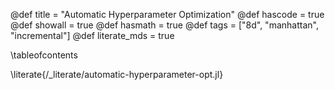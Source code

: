 @def title = "Automatic Hyperparameter Optimization"
@def hascode = true
@def showall = true
@def hasmath = true
@def tags = ["8d", "manhattan", "incremental"]
@def literate_mds = true


\tableofcontents

\literate{/_literate/automatic-hyperparameter-opt.jl}